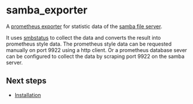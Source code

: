 # samba_exporter

A [prometheus exporter](https://prometheus.io/docs/instrumenting/exporters/) for statistic data of the [samba file server](https://www.samba.org/).

It uses [smbstatus](https://www.samba.org/samba/docs/current/man-html/smbstatus.1.html)  to collect the data and converts the result into prometheus style data.
The prometheus style data can be requested manually on port 9922 using a http client. Or a prometheus database sever can be configured to collect the data by scraping port 9922 on the samba server.

## Next steps

- [Installation](./Installation/InstallationGuide.md)
